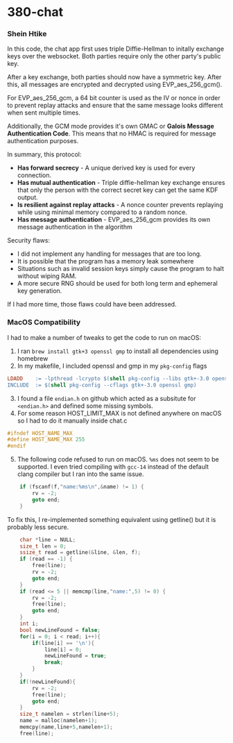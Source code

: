 # 380-chat

### Shein Htike
In this code, the chat app first uses triple Diffie-Hellman to initally exchange keys over the websocket.
Both parties require only the other party's public key.

After a key exchange, both parties should now have a symmetric key.
After this, all messages are encrypted and decrypted using EVP_aes_256_gcm().

For EVP_aes_256_gcm, a 64 bit counter is used as the IV or nonce in order to prevent replay attacks and
ensure that the same message looks different when sent multiple times.

Additionally, the GCM mode provides it's own GMAC or **Galois Message Authentication Code**. This means 
that no HMAC is required for message authentication purposes.

In summary, this protocol:

* **Has forward secrecy** - A unique derived key is used for every connection.
* **Has mutual authentication** - Triple diffie-hellman key exchange ensures that only the person with the correct secret
key can get the same KDF output.
* **Is resilient against replay attacks** - A nonce counter prevents replaying while using minimal memory compared to a random nonce.
* **Has message authentication** - EVP_aes_256_gcm provides its own message authentication in the algorithm

Security flaws:

* I did not implement any handling for messages that are too long.
* It is possible that the program has a memory leak somewhere
* Situations such as invalid session keys simply cause the program to halt without wiping RAM.
* A more secure RNG should be used for both long term and ephemeral key generation.


If I had more time, those flaws could have been addressed.

### MacOS Compatibility

I had to make a number of tweaks to get the code to run on macOS:

1. I ran `brew install gtk+3 openssl gmp` to install all dependencies using homebrew
2. In my makefile, I included openssl and gmp in my `pkg-config` flags
```makefile
LDADD    := -lpthread -lcrypto $(shell pkg-config --libs gtk+-3.0 openssl gmp
INCLUDE  := $(shell pkg-config --cflags gtk+-3.0 openssl gmp)
```
3. I found a file `endian.h` on github which acted as a subsitute for `<endian.h>` and defined some missing symbols.
4. For some reason HOST_LIMIT_MAX is not defined anywhere on macOS so I had to do it manually inside chat.c
```c
#ifndef HOST_NAME_MAX
#define HOST_NAME_MAX 255
#endif
```
5. The following code refused to run on macOS. `%ms` does not seem to be supported. I even tried compiling with `gcc-14` instead of the default clang compiler but I ran into the same issue.
```c
	if (fscanf(f,"name:%ms\n",&name) != 1) {
		rv = -2;
		goto end;
	}
```
To fix this, I re-implemented something equivalent using getline() but it is probably less secure.
```c
    char *line = NULL;
    size_t len = 0;
    ssize_t read = getline(&line, &len, f);
    if (read == -1) {
        free(line);
		rv = -2;
		goto end;
    }
    if (read <= 5 || memcmp(line,"name:",5) != 0) {
        rv = -2;
        free(line);
        goto end;
    }
    int i;
    bool newLineFound = false;
    for(i = 0; i < read; i++){
        if(line[i] == '\n'){
            line[i] = 0;
            newLineFound = true;
            break;
        }
    }
    if(!newLineFound){
        rv = -2;
        free(line);
        goto end;
    }
    size_t namelen = strlen(line+5);
    name = malloc(namelen+1);
    memcpy(name,line+5,namelen+1);
    free(line);

```